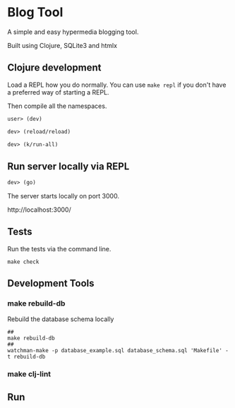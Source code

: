 # Blog Tool

A simple and easy hypermedia blogging tool.

Built using Clojure, SQLite3 and htmlx

## Clojure development

Load a REPL how you do normally. You can use `make repl` if you don't
have a preferred way of starting a REPL.

Then compile all the namespaces.

```clojure
user> (dev)

dev> (reload/reload)

dev> (k/run-all)
```

## Run server locally via REPL

```clojure
dev> (go)
```

The server starts locally on port 3000.

http://localhost:3000/


## Tests
Run the tests via the command line.

```shell
make check
```

## Development Tools

### make rebuild-db

Rebuild the database schema locally

```shell
##
make rebuild-db
##
watchman-make -p database_example.sql database_schema.sql 'Makefile' -t rebuild-db
```

### make clj-lint

## Run

```shell
```

